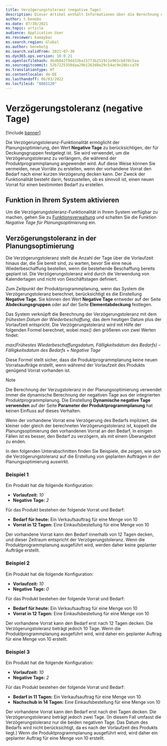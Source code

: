 ```yaml
---
title: Verzögerungstoleranz (negative Tage)
description: Dieser Artikel enthält Informationen über die Berechnung der Verzögerungstoleranz und wie sie sich auf die Erstellung geplanter Aufträge in der Planungsoptimierung auswirkt.
author: t-benebo
ms.date: 07/30/2021
ms.topic: article
audience: Application User
ms.reviewer: kamaybac
ms.search.region: Global
ms.author: benebotg
ms.search.validFrom: 2021-07-30
ms.dyn365.ops.version: 10.0.21
ms.openlocfilehash: 4bd6042f9dd33ba15773b251911e965cb870c5aa
ms.sourcegitcommit: 52b7225350daa29b1263d8e29c54ac9e20bcca70
ms.translationtype: HT
ms.contentlocale: de-DE
ms.lasthandoff: 06/03/2022
ms.locfileid: "8865120"
---
```

# <a name="delay-tolerance-negative-days"></a>Verzögerungstoleranz (negative Tage)

[!include [banner](../../includes/banner.md)]

Die Verzögerungstoleranz-Funktionalität ermöglicht der Planungsoptimierung, den Wert **Negative Tage** zu berücksichtigen, der für Deckungsgruppen festgelegt ist. Sie wird verwendet, um die Verzögerungstoleranz zu verlängern, die während der Produktprogrammplanung angewendet wird. Auf diese Weise können Sie vermeiden, neue Vorräte zu erstellen, wenn der vorhandene Vorrat den Bedarf nach einer kurzen Verzögerung decken kann. Der Zweck der Funktionalität besteht darin, festzustellen, ob es sinnvoll ist, einen neuen Vorrat für einen bestimmten Bedarf zu erstellen.

## <a name="turn-on-the-feature-in-your-system"></a>Funktion in Ihrem System aktivieren

Um die Verzögerungstoleranz-Funktionalität in Ihrem System verfügbar zu machen, gehen Sie zu [Funktionsverwaltung](../../../fin-ops-core/fin-ops/get-started/feature-management/feature-management-overview.md) und schalten Sie die Funktion *Negative Tage für Planungsoptimierung* ein.

## <a name="delay-tolerance-in-planning-optimization"></a>Verzögerungstoleranz in der Planungsoptimierung

Die Verzögerungstoleranz stellt die Anzahl der Tage über die Vorlaufzeit hinaus dar, die Sie bereit sind, zu warten, bevor Sie eine neue Wiederbeschaffung bestellen, wenn die bestehende Beschaffung bereits geplant ist. Die Verzögerungstoleranz wird durch die Verwendung von Kalendertagen und nicht von Geschäftstagen definiert.

Zum Zeitpunkt der Produktprogrammplanung, wenn das System die Verzögerungstoleranz berechnet, berücksichtigt es die Einstellung **Negative Tage**. Sie können den Wert **Negative Tage** entweder auf der Seite **Abdeckungsgruppen** oder auf der Seite **Elementabdeckung** festlegen.

Das System verknüpft die Berechnung der Verzögerungstoleranz mit dem *frühesten Datum der Wiederbeschaffung*, das dem heutigen Datum plus der Vorlaufzeit entspricht. Die Verzögerungstoleranz wird mit Hilfe der folgenden Formel berechnet, wobei *max()* den größeren von zwei Werten findet:

*max(Frühestes Wiederbeschaffungsdatum, Fälligkeitsdatum des Bedarfs)* – *Fälligkeitsdatum des Bedarfs* + *Negative Tage*

Diese Formel stellt sicher, dass die Produktprogrammplanung keine neuen Vorratsaufträge erstellt, wenn während der Vorlaufzeit des Produkts genügend Vorrat vorhanden ist.

> [!NOTE]
> Die Berechnung der Verzugstoleranz in der Planungsoptimierung verwendet immer die dynamische Berechnung der negativen Tage aus der integrierten Produktprogrammplanung. Die Einstellung **Dynamische negative Tage verwenden** auf der Seite **Parameter der Produktprogrammplanung** hat keinen Einfluss auf dieses Verhalten.

Wenn der vorhandene Vorrat eine Verzögerung des Bedarfs impliziert, die kleiner oder gleich der berechneten Verzögerungstoleranz ist, koppelt die Planungsoptimierung den vorhandenen Vorrat an den Bedarf. In einigen Fällen ist es besser, den Bedarf zu verzögern, als mit einem Überangebot zu enden.

In den folgenden Unterabschnitten finden Sie Beispiele, die zeigen, wie sich die Verzögerungstoleranz auf die Erstellung von geplanten Aufträgen in der Planungsoptimierung auswirkt.

### <a name="example-1"></a>Beispiel 1

Ein Produkt hat die folgende Konfiguration:

- **Vorlaufzeit:** *10*
- **Negative Tage:** *2*

Für das Produkt bestehen der folgende Vorrat und Bedarf:

- **Bedarf für heute:** Ein Verkaufsauftrag für eine Menge von 10
- **Vorrat in 12 Tagen:** Eine Einkaufsbestellung für eine Menge von 10

Der vorhandene Vorrat kann den Bedarf innerhalb von 12 Tagen decken, und dieser Zeitraum entspricht der Verzögerungstoleranz. Wenn die Produktprogrammplanung ausgeführt wird, werden daher keine geplanter Aufträge erstellt.

### <a name="example-2"></a>Beispiel 2

Ein Produkt hat die folgende Konfiguration:

- **Vorlaufzeit:** *10*
- **Negative Tage:** *0*

Für das Produkt bestehen der folgende Vorrat und Bedarf:

- **Bedarf für heute:** Ein Verkaufsauftrag für eine Menge von 10
- **Vorrat in 12 Tagen:** Eine Einkaufsbestellung für eine Menge von 10

Der vorhandene Vorrat kann den Bedarf erst nach 12 Tagen decken. Die Verzögerungstoleranz beträgt jedoch 10 Tage. Wenn die Produktprogrammplanung ausgeführt wird, wird daher ein geplanter Auftrag für eine Menge von 10 erstellt.

### <a name="example-3"></a>Beispiel 3

Ein Produkt hat die folgende Konfiguration:

- **Vorlaufzeit:** *10*
- **Negative Tage:** *2*

Für das Produkt bestehen der folgende Vorrat und Bedarf:

- **Bedarf in 11 Tagen:** Ein Verkaufsauftrag für eine Menge von 10
- **Nachschub in 14 Tagen:** Eine Einkaufsbestellung für eine Menge von 10

Der vorhandene Vorrat kann den Bedarf erst nach drei Tagen decken. Die Verzögerungstoleranz beträgt jedoch zwei Tage. (In diesem Fall umfasst die Verzögerungstoleranz nur die beiden negativen Tage. Das Datum des Bedarfs wird nicht berücksichtigt, da es nach der Vorlaufzeit des Produkts liegt.) Wenn die Produktprogrammplanung ausgeführt wird, wird daher ein geplanter Auftrag für eine Menge von 10 erstellt.
